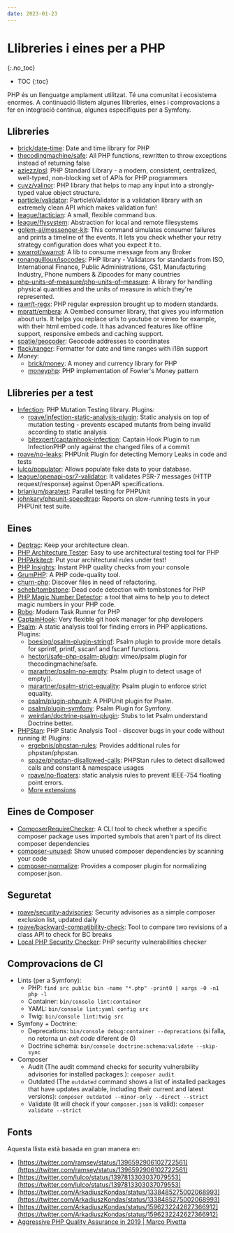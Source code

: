 ```yaml
---
date: 2023-01-23
---
```


# Llibreries i eines per a PHP
{:.no_toc}

* TOC
{:toc}

PHP és un llenguatge amplament utilitzat. Té una comunitat i ecosistema enormes. A continuació llistem algunes
llibreries, eines i comprovacions a fer en integració contínua, algunes específiques per a Symfony.

## Llibreries

- [brick/date-time](https://github.com/brick/date-time): Date and time library for PHP
- [thecodingmachine/safe](https://github.com/thecodingmachine/safe): All PHP functions, rewritten to throw exceptions instead of returning false
- [azjezz/psl](https://github.com/azjezz/psl): PHP Standard Library - a modern, consistent, centralized, well-typed, non-blocking set of APIs for PHP programmers
- [cuyz/valinor](https://github.com/CuyZ/Valinor/): PHP library that helps to map any input into a strongly-typed value object structure.
- [particle/validator](https://github.com/particle-php/Validator): Particle\Validator is a validation library with an extremely clean API which makes validation fun! 
- [league/tactician](https://github.com/thephpleague/tactician): A small, flexible command bus.
- [league/flysystem](https://flysystem.thephpleague.com/docs/): Abstraction for local and remote filesystems
- [golem-ai/messenger-kit](https://github.com/golem-ai/messenger-kit): This command simulates consumer failures and prints a timeline of the events. It lets you check whether your retry strategy configuration does what you expect it to.
- [swarrot/swarrot](https://github.com/swarrot/swarrot): A lib to consume message from any Broker
- [ronanguilloux/isocodes](https://github.com/ronanguilloux/IsoCodes): PHP library - Validators for standards from ISO, International Finance, Public Administrations, GS1, Manufacturing Industry, Phone numbers & Zipcodes for many countries
- [php-units-of-measure/php-units-of-measure](https://github.com/PhpUnitsOfMeasure/php-units-of-measure): A library for handling physical quantities and the units of measure in which they're represented.
- [rawr/t-regx](https://github.com/T-Regx/T-Regx): PHP regular expression brought up to modern standards.
- [mpratt/embera](https://github.com/mpratt/Embera): A Oembed consumer library, that gives you information about urls. It helps you replace urls to youtube or vimeo for example, with their html embed code. It has advanced features like offline support, responsive embeds and caching support.
- [spatie/geocoder](https://github.com/spatie/geocoder): Geocode addresses to coordinates
- [flack/ranger](https://github.com/flack/ranger): Formatter for date and time ranges with i18n support
- _Money_:
    - [brick/money](https://github.com/brick/money): A money and currency library for PHP
    - [moneyphp](https://github.com/moneyphp/money): PHP implementation of Fowler's Money pattern

## Llibreries per a test

- [Infection](https://infection.github.io/): PHP Mutation Testing library. Plugins:
  - [roave/infection-static-analysis-plugin](https://github.com/Roave/infection-static-analysis-plugin): Static analysis on top of mutation testing - prevents escaped mutants from being invalid according to static analysis
  - [bitexpert/captainhook-infection](https://github.com/bitExpert/captainhook-infection): Captain Hook Plugin to run InfectionPHP only against the changed files of a commit
- [roave/no-leaks](https://github.com/Roave/no-leaks): PHPUnit Plugin for detecting Memory Leaks in code and tests
- [lulco/populator](https://github.com/lulco/populator): Allows populate fake data to your database.
- [league/openapi-psr7-validator](https://github.com/thephpleague/openapi-psr7-validator): It validates PSR-7 messages (HTTP request/response) against OpenAPI specifications.
- [brianium/paratest](https://github.com/paratestphp/paratest): Parallel testing for PHPUnit
- [johnkary/phpunit-speedtrap](https://github.com/johnkary/phpunit-speedtrap): Reports on slow-running tests in your PHPUnit test suite.

## Eines

- [Deptrac](https://github.com/qossmic/deptrac): Keep your architecture clean.
- [PHP Architecture Tester](https://github.com/carlosas/phpat): Easy to use architectural testing tool for PHP
- [PHPArkitect](https://github.com/phparkitect/arkitect): Put your architectural rules under test!
- [PHP Insights](https://phpinsights.com/): Instant PHP quality checks from your console
- [GrumPHP](https://github.com/phpro/grumphp): A PHP code-quality tool.
- [churn-php](https://github.com/bmitch/churn-php): Discover files in need of refactoring.
- [scheb/tombstone](https://github.com/scheb/tombstone): Dead code detection with tombstones for PHP
- [PHP Magic Number Detector](https://github.com/povils/phpmnd): a tool that aims to help you to detect magic numbers in your PHP code.
- [Robo](https://robo.li/): Modern Task Runner for PHP
- [CaptainHook](https://github.com/captainhookphp/captainhook): Very flexible git hook manager for php developers
- [Psalm](https://psalm.dev/): A static analysis tool for finding errors in PHP applications. Plugins:
    - [boesing/psalm-plugin-stringf](https://github.com/boesing/psalm-plugin-stringf): Psalm plugin to provide more details for sprintf, printf, sscanf and fscanf functions.
    - [hectorj/safe-php-psalm-plugin](https://github.com/hectorj/safe-php-psalm-plugin): vimeo/psalm plugin for thecodingmachine/safe.
    - [marartner/psalm-no-empty](https://github.com/marartner/psalm-no-empty): Psalm plugin to detect usage of empty().
    - [marartner/psalm-strict-equality](https://github.com/marartner/psalm-strict-equality): Psalm plugin to enforce strict equality.
    - [psalm/plugin-phpunit](https://github.com/psalm/psalm-plugin-phpunit): A PHPUnit plugin for Psalm.
    - [psalm/plugin-symfony](https://github.com/psalm/psalm-plugin-symfony): Psalm Plugin for Symfony.
    - [weirdan/doctrine-psalm-plugin](https://github.com/psalm/psalm-plugin-doctrine): Stubs to let Psalm understand Doctrine better.
- [PHPStan](https://phpstan.org/): PHP Static Analysis Tool - discover bugs in your code without running it! Plugins:
    - [ergebnis/phpstan-rules](https://github.com/ergebnis/phpstan-rules): Provides additional rules for phpstan/phpstan.
    - [spaze/phpstan-disallowed-calls](https://github.com/spaze/phpstan-disallowed-calls): PHPStan rules to detect disallowed calls and constant & namespace usages
    - [roave/no-floaters](https://github.com/Roave/no-floaters): static analysis rules to prevent IEEE-754 floating point errors.
    - [More extensions](https://phpstan.org/user-guide/extension-library)

## Eines de Composer

- [ComposerRequireChecker](https://github.com/maglnet/ComposerRequireChecker): A CLI tool to check whether a specific composer package uses imported symbols that aren't part of its direct composer dependencies
- [composer-unused](https://github.com/composer-unused/composer-unused): Show unused composer dependencies by scanning your code
- [composer-normalize](https://github.com/ergebnis/composer-normalize): Provides a composer plugin for normalizing composer.json.

## Seguretat

- [roave/security-advisories](https://github.com/Roave/SecurityAdvisories): Security advisories as a simple composer exclusion list, updated daily
- [roave/backward-compatibility-check](https://github.com/Roave/BackwardCompatibilityCheck): Tool to compare two revisions of a class API to check for BC breaks
- [Local PHP Security Checker](https://github.com/fabpot/local-php-security-checker): PHP security vulnerabilities checker

## Comprovacions de CI

- Lints (per a Symfony):
    - PHP: `find src public bin -name "*.php" -print0 | xargs -0 -n1 php -l`
    - Container: `bin/console lint:container`
    - YAML: `bin/console lint:yaml config src`
    - Twig: `bin/console lint:twig src`
- Symfony + Doctrine:
    - Deprecations: `bin/console debug:container --deprecations` (si falla, no retorna un _exit code_ diferent de 0)
    - Doctrine schema: `bin/console doctrine:schema:validate --skip-sync`
- Composer
    - Audit (The audit command checks for security vulnerability advisories for installed packages.): `composer audit`
    - Outdated (The `outdated` command shows a list of installed packages that have updates available, including their current and latest versions): `composer outdated --minor-only --direct --strict`
    - Validate (It will check if your `composer.json` is valid): `composer validate --strict`

## Fonts

Aquesta llista està basada en gran manera en:

- [https://twitter.com/ramsey/status/1396592906102722561](https://twitter.com/ramsey/status/1396592906102722561)
- [https://twitter.com/lulco/status/1397813303037079553](https://twitter.com/lulco/status/1397813303037079553)
- [https://twitter.com/ArkadiuszKondas/status/1338485275002068993](https://twitter.com/ArkadiuszKondas/status/1338485275002068993)
- [https://twitter.com/ArkadiuszKondas/status/1596232242627366912](https://twitter.com/ArkadiuszKondas/status/1596232242627366912)
- [Aggressive PHP Quality Assurance in 2019 \| Marco Pivetta](https://youtu.be/8rdTSYljts4)
